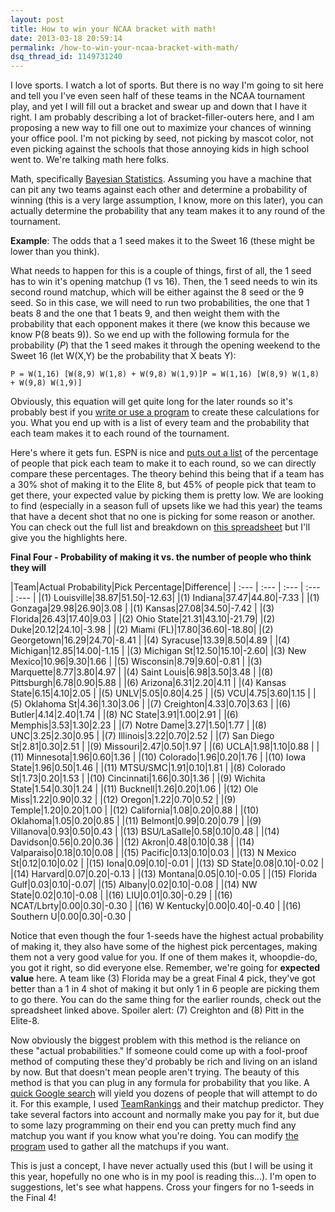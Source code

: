 ```yaml
---
layout: post
title: How to win your NCAA bracket with math!
date: 2013-03-18 20:59:14
permalink: /how-to-win-your-ncaa-bracket-with-math/
dsq_thread_id: 1149731240
---
```


I love sports. I watch a lot of sports. But there is no way I'm going to sit here and tell you I've even seen half of these teams in the NCAA tournament play, and yet I will fill out a bracket and swear up and down that I have it right. I am probably describing a lot of bracket-filler-outers here, and I am proposing a new way to fill one out to maximize your chances of winning your office pool. I'm not picking by seed, not picking by mascot color, not even picking against the schools that those annoying kids in high school went to. We're talking math here folks.

Math, specifically <a title="Bayesian Statistics Wikipedia" href="http://en.wikipedia.org/wiki/Bayesian_statistics" target="_blank">Bayesian Statistics</a>. Assuming you have a machine that can pit any two teams against each other and determine a probability of winning (this is a very large assumption, I know, more on this later), you can actually determine the probability that any team makes it to any round of the tournament.

**Example**: The odds that a 1 seed makes it to the Sweet 16 (these might be lower than you think).
  
What needs to happen for this is a couple of things, first of all, the 1 seed has to win it's opening matchup (1 vs 16). Then, the 1 seed needs to win its second round matchup, which will be either against the 8 seed or the 9 seed. So in this case, we will need to run two probabilities, the one that 1 beats 8 and the one that 1 beats 9, and then weight them with the probability that each opponent makes it there (we know this because we know P(8 beats 9)). So we end up with the following formula for the probability (_P_) that the 1 seed makes it through the opening weekend to the Sweet 16 (let W(X,Y) be the probability that X beats Y):

```
P = W(1,16) [W(8,9) W(1,8) + W(9,8) W(1,9)]P = W(1,16) [W(8,9) W(1,8) + W(9,8) W(1,9)] 
```

Obviously, this equation will get quite long for the later rounds so it's probably best if you <a title="NCAA Bayes Gist" href="https://gist.github.com/mattdodge/5197813" target="_blank">write or use a program</a> to create these calculations for you. What you end up with is a list of every team and the probability that each team makes it to each round of the tournament.

Here's where it gets fun. ESPN is nice and <a title="ESPN Tournament Pickem" href="http://games.espn.go.com/tournament-challenge-bracket/en/whopickedwhom" target="_blank">puts out a list</a> of the percentage of people that pick each team to make it to each round, so we can directly compare these percentages. The theory behind this being that if a team has a 30% shot of making it to the Elite 8, but 45% of people pick that team to get there, your expected value by picking them is pretty low. We are looking to find (especially in a season full of upsets like we had this year) the teams that have a decent shot that no one is picking for some reason or another. You can check out the full list and breakdown on <a title="2013 NCAA Probabilities" href="https://dl.dropbox.com/u/603003/2013%20NCAA%20Probabilities.xlsx" target="_blank">this spreadsheet</a> but I'll give you the highlights here.

**Final Four - Probability of making it vs. the number of people who think they will**
  
|Team|Actual Probability|Pick Percentage|Difference|
| :--- | :--- | :--- | :--- | :--- | 
|(1) Louisville|38.87|51.50|-12.63|
|(1) Indiana|37.47|44.80|-7.33    |
|(1) Gonzaga|29.98|26.90|3.08     |
|(1) Kansas|27.08|34.50|-7.42     |
|(3) Florida|26.43|17.40|9.03     |
|(2) Ohio State|21.31|43.10|-21.79|
|(2) Duke|20.12|24.10|-3.98       |
|(2) Miami (FL)|17.80|36.60|-18.80|
|(2) Georgetown|16.29|24.70|-8.41 |
|(4) Syracuse|13.39|8.50|4.89     |
|(4) Michigan|12.85|14.00|-1.15   |
|(3) Michigan St|12.50|15.10|-2.60|
|(3) New Mexico|10.96|9.30|1.66   |
|(5) Wisconsin|8.79|9.60|-0.81    |
|(3) Marquette|8.77|3.80|4.97     |
|(4) Saint Louis|6.98|3.50|3.48   |
|(8) Pittsburgh|6.78|0.90|5.88    |
|(6) Arizona|6.31|2.20|4.11       |
|(4) Kansas State|6.15|4.10|2.05  |
|(5) UNLV|5.05|0.80|4.25          |
|(5) VCU|4.75|3.60|1.15           |
|(5) Oklahoma St|4.36|1.30|3.06   |
|(7) Creighton|4.33|0.70|3.63     |
|(6) Butler|4.14|2.40|1.74        |
|(8) NC State|3.91|1.00|2.91      |
|(6) Memphis|3.53|1.30|2.23       |
|(7) Notre Dame|3.27|1.50|1.77    |
|(8) UNC|3.25|2.30|0.95           |
|(7) Illinois|3.22|0.70|2.52      |
|(7) San Diego St|2.81|0.30|2.51  |
|(9) Missouri|2.47|0.50|1.97      |
|(6) UCLA|1.98|1.10|0.88          |
|(11) Minnesota|1.96|0.60|1.36    |
|(10) Colorado|1.96|0.20|1.76     |
|(10) Iowa State|1.96|0.50|1.46   |
|(11) MTSU/SMC|1.91|0.10|1.81     |
|(8) Colorado St|1.73|0.20|1.53   |
|(10) Cincinnati|1.66|0.30|1.36   |
|(9) Wichita State|1.54|0.30|1.24 |
|(11) Bucknell|1.26|0.20|1.06     |
|(12) Ole Miss|1.22|0.90|0.32     |
|(12) Oregon|1.22|0.70|0.52       |
|(9) Temple|1.20|0.20|1.00        |
|(12) California|1.08|0.20|0.88   |
|(10) Oklahoma|1.05|0.20|0.85     |
|(11) Belmont|0.99|0.20|0.79      |
|(9) Villanova|0.93|0.50|0.43     |
|(13) BSU/LaSalle|0.58|0.10|0.48  |
|(14) Davidson|0.56|0.20|0.36     |
|(12) Akron|0.48|0.10|0.38        |
|(14) Valparaiso|0.18|0.10|0.08   |
|(15) Pacific|0.13|0.10|0.03      |
|(13) N Mexico St|0.12|0.10|0.02  |
|(15) Iona|0.09|0.10|-0.01        |
|(13) SD State|0.08|0.10|-0.02    |
|(14) Harvard|0.07|0.20|-0.13     |
|(13) Montana|0.05|0.10|-0.05     |
|(15) Florida Gulf|0.03|0.10|-0.07|
|(15) Albany|0.02|0.10|-0.08      |
|(14) NW State|0.02|0.10|-0.08    |
|(16) LIU|0.01|0.30|-0.29         |
|(16) NCAT/Lbrty|0.00|0.30|-0.30  |
|(16) W Kentucky|0.00|0.40|-0.40  |
|(16) Southern U|0.00|0.30|-0.30  |

Notice that even though the four 1-seeds have the highest actual probability of making it, they also have some of the highest pick percentages, making them not a very good value for you. If one of them makes it, whoopdie-do, you got it right, so did everyone else. Remember, we're going for **expected value** here. A team like (3) Florida may be a great Final 4 pick, they've got better than a 1 in 4 shot of making it but only 1 in 6 people are picking them to go there. You can do the same thing for the earlier rounds, check out the spreadsheet linked above. Spoiler alert: (7) Creighton and (8) Pitt in the Elite-8.

Now obviously the biggest problem with this method is the reliance on these "actual probabilities." If someone could come up with a fool-proof method of computing these they'd probably be rich and living on an island by now. But that doesn't mean people aren't trying. The beauty of this method is that you can plug in any formula for probability that you like. A <a href="https://www.google.com/search?q=sports+score+predictor" target="_blank">quick Google search</a> will yield you dozens of people that will attempt to do it. For this example, I used <a title="TeamRankings" href="http://www.teamrankings.com/" target="_blank">TeamRankings</a> and their matchup predictor. They take several factors into account and normally make you pay for it, but due to some lazy programming on their end you can pretty much find any matchup you want if you know what you're doing. You can modify <a title="TeamRankings Grabber" href="https://gist.github.com/mattdodge/5198428" target="_blank">the program</a> used to gather all the matchups if you want.

This is just a concept, I have never actually used this (but I will be using it this year, hopefully no one who is in my pool is reading this...). I'm open to suggestions, let's see what happens. Cross your fingers for no 1-seeds in the Final 4!
